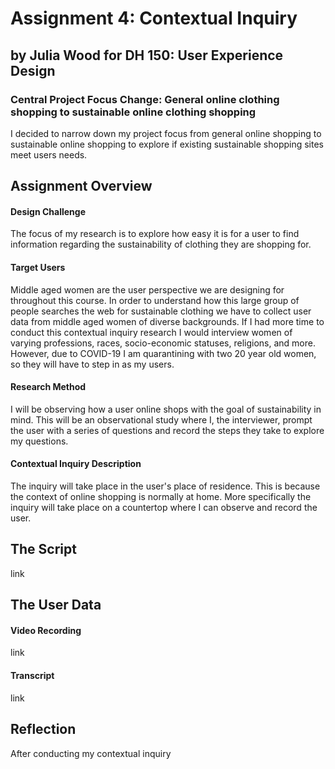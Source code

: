 # Assignment 4: Contextual Inquiry

## by Julia Wood for DH 150: User Experience Design

### Central Project Focus Change: General online clothing shopping to sustainable online clothing shopping

I decided to narrow down my project focus from general online shopping to sustainable online shopping to explore if existing sustainable shopping sites meet users  needs. 


## Assignment Overview

#### Design Challenge
The focus of my research is to explore how easy it is for a user to find information regarding the sustainability of clothing they are shopping for. 

#### Target Users
Middle aged women are the user perspective we are designing for throughout this course. In order to understand how this large group of people searches the web for sustainable clothing we have to collect user data from middle aged women of diverse backgrounds. If I had more time to conduct this contextual inquiry research I would interview women of varying professions, races, socio-economic statuses, religions, and more. However, due to COVID-19 I am quarantining with two 20 year old women, so they will have to step in as my users.  

#### Research Method
I will be observing how a user online shops with the goal of sustainability in mind. This will be an observational study where I, the interviewer, prompt the user with a series of questions and record the steps they take to explore my questions. 

#### Contextual Inquiry Description
The inquiry will take place in the user's place of residence. This is because the context of online shopping is normally at home. More specifically the inquiry will take place on a countertop where I can observe and record the user. 

## The Script
link

## The User Data

#### Video Recording
link

#### Transcript
link

## Reflection

After conducting my contextual inquiry
